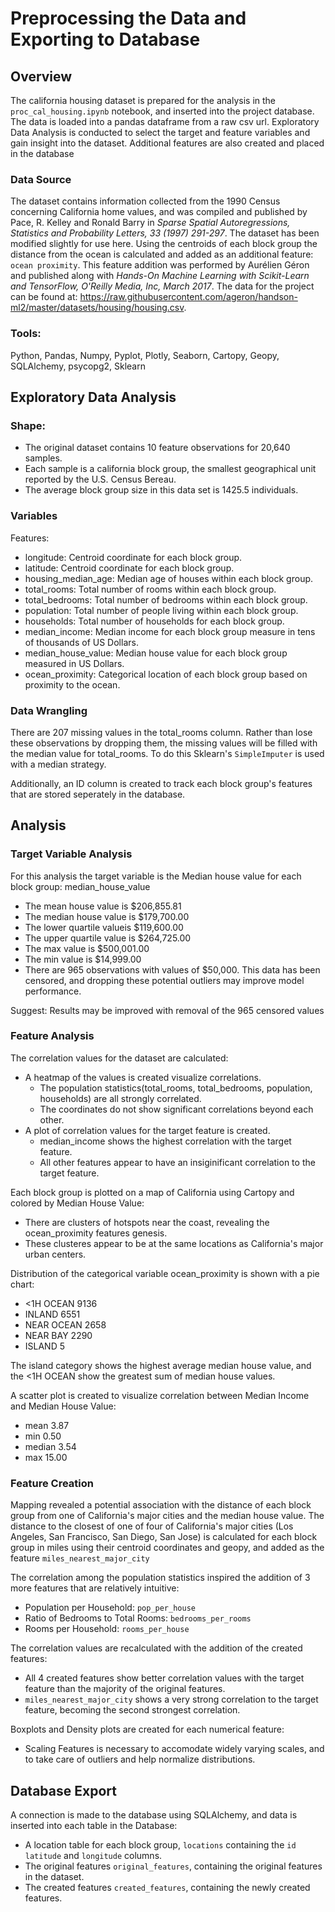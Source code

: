 # Preprocessing the Data and Exporting to Database

## Overview
The california housing dataset is prepared for the analysis in the `proc_cal_housing.ipynb` notebook, and inserted into the project database. The data is loaded into a pandas dataframe from a raw csv url. Exploratory Data Analysis is conducted to select the target and feature variables and gain insight into the dataset. Additional features are also created and placed in the database

### Data Source
The dataset contains information collected from the 1990 Census concerning California home values, and was compiled and published by Pace, R. Kelley and Ronald Barry in *Sparse Spatial Autoregressions, Statistics and Probability Letters, 33 (1997) 291-297*. The dataset has been modified slightly for use here. Using the centroids of each block group the distance from the ocean is calculated and added as an additional feature: `ocean proximity`. This feature addition was performed by Aurélien Géron and published along with *Hands-On Machine Learning with Scikit-Learn and TensorFlow, O'Reilly Media, Inc, March 2017*.
The data for the project can be found at: https://raw.githubusercontent.com/ageron/handson-ml2/master/datasets/housing/housing.csv.

### Tools:
Python, Pandas, Numpy, Pyplot, Plotly, Seaborn, Cartopy, Geopy, SQLAlchemy, psycopg2, Sklearn


## Exploratory Data Analysis

### Shape:
- The original dataset contains 10 feature observations for 20,640 samples.
- Each sample is a california block group, the smallest geographical unit reported by the U.S. Census Bereau.
- The average block group size in this data set is 1425.5 individuals.

### Variables

Features:
- longitude: Centroid coordinate for each block group.
- latitude: Centroid coordinate for each block group.
- housing_median_age: Median age of houses within each block group.
- total_rooms: Total number of rooms within each block group.
- total_bedrooms: Total number of bedrooms within each block group.
- population: Total number of people living within each block group.
- households: Total number of households for each block group.
- median_income: Median income for each block group measure in tens of thousands of US Dollars.
- median_house_value: Median house value for each block group measured in US Dollars.
- ocean_proximity: Categorical location of each block group based on proximity to the ocean.

### Data Wrangling

There are 207 missing values in the total_rooms column. Rather than lose these observations by dropping them, the missing values will be filled with the median value for total_rooms.
To do this Sklearn's `SimpleImputer` is used with a median strategy.

Additionally, an ID column is created to track each block group's features that are stored seperately in the database.

## Analysis

### Target Variable Analysis

For this analysis the target variable is the Median house value for each block group: median_house_value

- The mean house value is $206,855.81
- The median house value is $179,700.00
- The lower quartile valueis $119,600.00
- The upper quartile value is $264,725.00
- The max value is $500,001.00
- The min value is $14,999.00
- There are 965 observations with values of $50,000. This data has been censored, and dropping these potential outliers may improve model performance.

Suggest: Results may be improved with removal of the 965 censored values


### Feature Analysis

The correlation values for the dataset are calculated:
- A heatmap of the values is created visualize correlations.
    - The population statistics(total_rooms, total_bedrooms, population, households) are all strongly correlated.
    - The coordinates do not show significant correlations beyond each other.
- A plot of correlation values for the target feature is created.
    - median_income shows the highest correlation with the target feature.
    - All other features appear to have an insiginificant correlation to the target feature.

Each block group is plotted on a map of California using Cartopy and colored by Median House Value:
- There are clusters of hotspots near the coast, revealing the ocean_proximity features genesis. 
- These clusteres appear to be at the same locations as California's major urban centers.

Distribution of the categorical variable ocean_proximity is shown with a pie chart:
- <1H OCEAN     9136
- INLAND        6551
- NEAR OCEAN    2658
- NEAR BAY      2290
- ISLAND           5

The island category shows the highest average median house value, and the <1H OCEAN show the greatest sum of median house values.

A scatter plot is created to visualize correlation between Median Income and Median House Value:
- mean         3.87
- min          0.50
- median       3.54
- max          15.00

### Feature Creation

Mapping revealed a potential association with the distance of each block group from one of California's major cities and the median house value. The distance to the closest of one of four of California's major cities (Los Angeles, San Francisco, San Diego, San Jose) is calculated for each block group in miles using their centroid coordinates and geopy, and added as the feature `miles_nearest_major_city`

The correlation among the population statistics inspired the addition of 3 more features that are relatively intuitive:
- Population per Household: `pop_per_house`
- Ratio of Bedrooms to Total Rooms: `bedrooms_per_rooms`
- Rooms per Household: `rooms_per_house`

The correlation values are recalculated with the addition of the created features:
- All 4 created features show better correlation values with the target feature than the majority of the original features.
- `miles_nearest_major_city` shows a very strong correlation to the target feature, becoming the second strongest correlation.

Boxplots and Density plots are created for each numerical feature:
- Scaling Features is necessary to accomodate widely varying scales, and to take care of outliers and help normalize distributions. 

 
## Database Export
A connection is made to the database using SQLAlchemy, and data is inserted into each table in the Database:
- A location table for each block group, `locations` containing the `id` `latitude` and `longitude` columns.
- The original features `original_features`, containing the original features in the dataset.
- The created features `created_features`, containing the newly created features.

